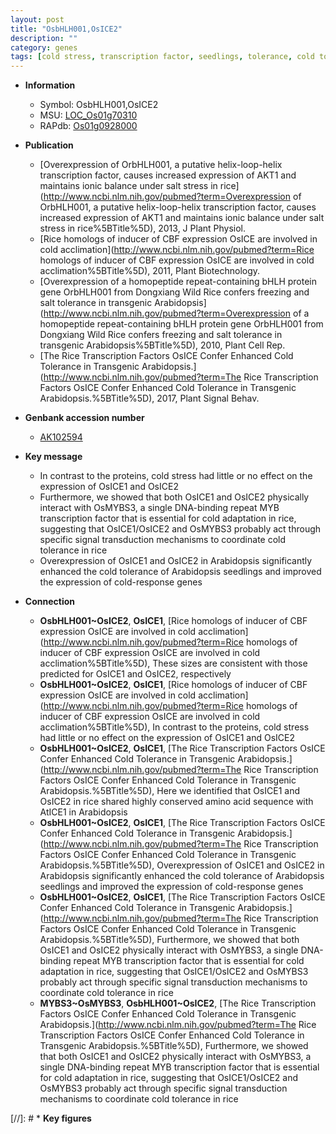 ```yaml
---
layout: post
title: "OsbHLH001,OsICE2"
description: ""
category: genes
tags: [cold stress, transcription factor, seedlings, tolerance, cold tolerance]
---
```


* **Information**  
    + Symbol: OsbHLH001,OsICE2  
    + MSU: [LOC_Os01g70310](http://rice.plantbiology.msu.edu/cgi-bin/ORF_infopage.cgi?orf=LOC_Os01g70310)  
    + RAPdb: [Os01g0928000](http://rapdb.dna.affrc.go.jp/viewer/gbrowse_details/irgsp1?name=Os01g0928000)  

* **Publication**  
    + [Overexpression of OrbHLH001, a putative helix-loop-helix transcription factor, causes increased expression of AKT1 and maintains ionic balance under salt stress in rice](http://www.ncbi.nlm.nih.gov/pubmed?term=Overexpression of OrbHLH001, a putative helix-loop-helix transcription factor, causes increased expression of AKT1 and maintains ionic balance under salt stress in rice%5BTitle%5D), 2013, J Plant Physiol.
    + [Rice homologs of inducer of CBF expression OsICE are involved in cold acclimation](http://www.ncbi.nlm.nih.gov/pubmed?term=Rice homologs of inducer of CBF expression OsICE are involved in cold acclimation%5BTitle%5D), 2011, Plant Biotechnology.
    + [Overexpression of a homopeptide repeat-containing bHLH protein gene OrbHLH001 from Dongxiang Wild Rice confers freezing and salt tolerance in transgenic Arabidopsis](http://www.ncbi.nlm.nih.gov/pubmed?term=Overexpression of a homopeptide repeat-containing bHLH protein gene OrbHLH001 from Dongxiang Wild Rice confers freezing and salt tolerance in transgenic Arabidopsis%5BTitle%5D), 2010, Plant Cell Rep.
    + [The Rice Transcription Factors OsICE Confer Enhanced Cold Tolerance in Transgenic Arabidopsis.](http://www.ncbi.nlm.nih.gov/pubmed?term=The Rice Transcription Factors OsICE Confer Enhanced Cold Tolerance in Transgenic Arabidopsis.%5BTitle%5D), 2017, Plant Signal Behav.

* **Genbank accession number**  
    + [AK102594](http://www.ncbi.nlm.nih.gov/nuccore/AK102594)

* **Key message**  
    + In contrast to the proteins, cold stress had little or no effect on the expression of OsICE1 and OsICE2
    + Furthermore, we showed that both OsICE1 and OsICE2 physically interact with OsMYBS3, a single DNA-binding repeat MYB transcription factor that is essential for cold adaptation in rice, suggesting that OsICE1/OsICE2 and OsMYBS3 probably act through specific signal transduction mechanisms to coordinate cold tolerance in rice
    + Overexpression of OsICE1 and OsICE2 in Arabidopsis significantly enhanced the cold tolerance of Arabidopsis seedlings and improved the expression of cold-response genes

* **Connection**  
    + __OsbHLH001~OsICE2__, __OsICE1__, [Rice homologs of inducer of CBF expression OsICE are involved in cold acclimation](http://www.ncbi.nlm.nih.gov/pubmed?term=Rice homologs of inducer of CBF expression OsICE are involved in cold acclimation%5BTitle%5D), These sizes are consistent with those predicted for OsICE1 and OsICE2, respectively
    + __OsbHLH001~OsICE2__, __OsICE1__, [Rice homologs of inducer of CBF expression OsICE are involved in cold acclimation](http://www.ncbi.nlm.nih.gov/pubmed?term=Rice homologs of inducer of CBF expression OsICE are involved in cold acclimation%5BTitle%5D), In contrast to the proteins, cold stress had little or no effect on the expression of OsICE1 and OsICE2
    + __OsbHLH001~OsICE2__, __OsICE1__, [The Rice Transcription Factors OsICE Confer Enhanced Cold Tolerance in Transgenic Arabidopsis.](http://www.ncbi.nlm.nih.gov/pubmed?term=The Rice Transcription Factors OsICE Confer Enhanced Cold Tolerance in Transgenic Arabidopsis.%5BTitle%5D),  Here we identified that OsICE1 and OsICE2 in rice shared highly conserved amino acid sequence with AtICE1 in Arabidopsis
    + __OsbHLH001~OsICE2__, __OsICE1__, [The Rice Transcription Factors OsICE Confer Enhanced Cold Tolerance in Transgenic Arabidopsis.](http://www.ncbi.nlm.nih.gov/pubmed?term=The Rice Transcription Factors OsICE Confer Enhanced Cold Tolerance in Transgenic Arabidopsis.%5BTitle%5D),  Overexpression of OsICE1 and OsICE2 in Arabidopsis significantly enhanced the cold tolerance of Arabidopsis seedlings and improved the expression of cold-response genes
    + __OsbHLH001~OsICE2__, __OsICE1__, [The Rice Transcription Factors OsICE Confer Enhanced Cold Tolerance in Transgenic Arabidopsis.](http://www.ncbi.nlm.nih.gov/pubmed?term=The Rice Transcription Factors OsICE Confer Enhanced Cold Tolerance in Transgenic Arabidopsis.%5BTitle%5D),  Furthermore, we showed that both OsICE1 and OsICE2 physically interact with OsMYBS3, a single DNA-binding repeat MYB transcription factor that is essential for cold adaptation in rice, suggesting that OsICE1/OsICE2 and OsMYBS3 probably act through specific signal transduction mechanisms to coordinate cold tolerance in rice
    + __MYBS3~OsMYBS3__, __OsbHLH001~OsICE2__, [The Rice Transcription Factors OsICE Confer Enhanced Cold Tolerance in Transgenic Arabidopsis.](http://www.ncbi.nlm.nih.gov/pubmed?term=The Rice Transcription Factors OsICE Confer Enhanced Cold Tolerance in Transgenic Arabidopsis.%5BTitle%5D),  Furthermore, we showed that both OsICE1 and OsICE2 physically interact with OsMYBS3, a single DNA-binding repeat MYB transcription factor that is essential for cold adaptation in rice, suggesting that OsICE1/OsICE2 and OsMYBS3 probably act through specific signal transduction mechanisms to coordinate cold tolerance in rice

[//]: # * **Key figures**  


